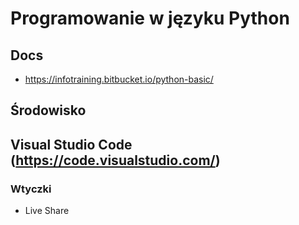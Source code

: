 # Programowanie w języku Python

## Docs
* https://infotraining.bitbucket.io/python-basic/

## Środowisko

## Visual Studio Code (https://code.visualstudio.com/)

### Wtyczki
* Live Share
